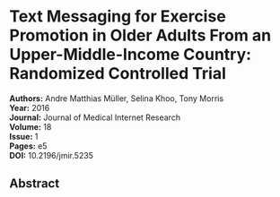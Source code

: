 # Text Messaging for Exercise Promotion in Older Adults From an Upper-Middle-Income Country: Randomized Controlled Trial

**Authors:** Andre Matthias Müller, Selina Khoo, Tony Morris  
**Year:** 2016  
**Journal:** Journal of Medical Internet Research  
**Volume:** 18  
**Issue:** 1  
**Pages:** e5  
**DOI:** 10.2196/jmir.5235  

## Abstract


